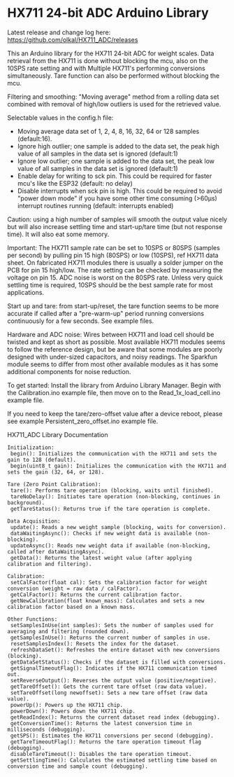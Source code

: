 # HX711 24-bit ADC Arduino Library

Latest release and change log here: <https://github.com/olkal/HX711_ADC/releases>

This an Arduino library for the HX711 24-bit ADC for weight scales.
Data retrieval from the HX711 is done without blocking the mcu, also on the 10SPS rate setting and with Multiple HX711's performing conversions simultaneously.
Tare function can also be performed without blocking the mcu.
 
Filtering and smoothing: "Moving average" method from a rolling data set combined with removal of high/low outliers is used for the retrieved value.

Selectable values in the config.h file:
- Moving average data set of 1, 2, 4, 8, 16, 32, 64 or 128 samples (default:16).
- Ignore high outlier; one sample is added to the data set, the peak high value of all samples in the data set is ignored (default:1)
- Ignore low outlier; one sample is added to the data set, the peak low value of all samples in the data set is ignored (default:1)
- Enable delay for writing to sck pin. This could be required for faster mcu's like the ESP32 (default: no delay)
- Disable interrupts when sck pin is high. This could be required to avoid "power down mode" if you have some other time consuming (>60µs) interrupt routines running (default: interrupts enabled)

Caution: using a high number of samples will smooth the output value nicely but will also increase settling time and start-up/tare time (but not response time). It will also eat some memory.

Important: The HX711 sample rate can be set to 10SPS or 80SPS (samples per second) by pulling pin 15 high (80SPS) or low (10SPS), ref HX711 data sheet.
On fabricated HX711 modules there is usually a solder jumper on the PCB for pin 15 high/low. The rate setting can be checked by measuring the voltage on pin 15.
ADC noise is worst on the 80SPS rate. Unless very quick settling time is required, 10SPS should be the best sample rate for most applications.

Start up and tare: from start-up/reset, the tare function seems to be more accurate if called after a "pre-warm-up" period running conversions continuously for a few seconds. See example files.

Hardware and ADC noise:
Wires between HX711 and load cell should be twisted and kept as short as possible.
Most available HX711 modules seems to follow the reference design, but be aware that some modules are poorly designed with under-sized capacitors, and noisy readings.
The Sparkfun module seems to differ from most other available modules as it has some additional components for noise reduction. 

To get started: Install the library from Arduino Library Manager. Begin with the Calibration.ino example file, then move on to the Read_1x_load_cell.ino example file.

If you need to keep the tare/zero-offset value after a device reboot, please see example Persistent_zero_offset.ino example file.

HX711_ADC Library Documentation
```
Initialization:
 begin(): Initializes the communication with the HX711 and sets the gain to 128 (default).
 begin(uint8_t gain): Initializes the communication with the HX711 and sets the gain (32, 64, or 128).

Tare (Zero Point Calibration):
 tare(): Performs tare operation (blocking, waits until finished).
 tareNoDelay(): Initiates tare operation (non-blocking, continues in background).
 getTareStatus(): Returns true if the tare operation is complete.

Data Acquisition:
 update(): Reads a new weight sample (blocking, waits for conversion).
 dataWaitingAsync(): Checks if new weight data is available (non-blocking).
 updateAsync(): Reads new weight data if available (non-blocking, called after dataWaitingAsync).
 getData(): Returns the latest weight value (after applying calibration and filtering).

Calibration:
 setCalFactor(float cal): Sets the calibration factor for weight conversion (weight = raw data / calFactor).
 getCalFactor(): Returns the current calibration factor.
 getNewCalibration(float known_mass): Calculates and sets a new calibration factor based on a known mass.

Other Functions:
 setSamplesInUse(int samples): Sets the number of samples used for averaging and filtering (rounded down).
 getSamplesInUse(): Returns the current number of samples in use.
 resetSamplesIndex(): Resets the index for the dataset.
 refreshDataSet(): Refreshes the entire dataset with new conversions (blocking).
 getDataSetStatus(): Checks if the dataset is filled with conversions.
 getSignalTimeoutFlag(): Indicates if the HX711 communication timed out.
 setReverseOutput(): Reverses the output value (positive/negative).
 getTareOffset(): Gets the current tare offset (raw data value).
 setTareOffset(long newoffset): Sets a new tare offset (raw data value).
 powerUp(): Powers up the HX711 chip.
 powerDown(): Powers down the HX711 chip.
 getReadIndex(): Returns the current dataset read index (debugging).
 getConversionTime(): Returns the latest conversion time in milliseconds (debugging).
 getSPS(): Estimates the HX711 conversions per second (debugging).
 getTareTimeoutFlag(): Returns the tare operation timeout flag (debugging).
 disableTareTimeout(): Disables the tare operation timeout.
 getSettlingTime(): Calculates the estimated settling time based on conversion time and sample count (debugging).
```
